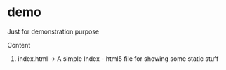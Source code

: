 # demo
Just for demonstration purpose

Content 

1. index.html -> A simple Index - html5 file for showing some static stuff

